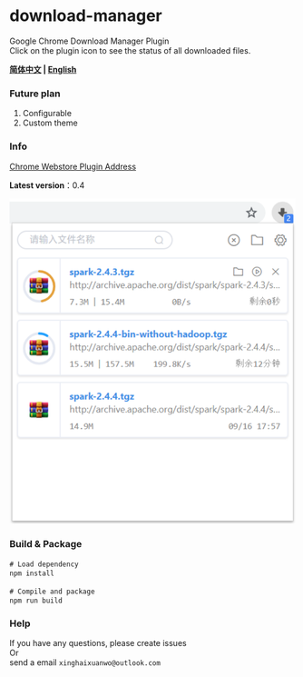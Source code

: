 # **download-manager**
Google Chrome Download Manager Plugin  
Click on the plugin icon to see the status of all downloaded files.

**[简体中文](../README.md) | [English](docs/README_EN.md)**

### **Future plan**
1. Configurable
2. Custom theme

### **Info**
[Chrome Webstore Plugin Address](https://chrome.google.com/webstore/detail/%E4%B8%8B%E8%BD%BD%E7%AE%A1%E7%90%86%E5%99%A8/ofpglhlcdbjdhlacgbljnildhajfmlei)  

**Latest version**：0.4

![img](../docs/img/1.png)

### **Build & Package**
```
# Load dependency
npm install

# Compile and package
npm run build
```

### Help
If you have any questions, please create issues  
Or  
send a email `xinghaixuanwo@outlook.com`
